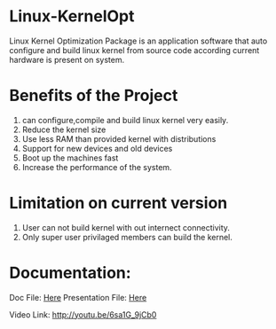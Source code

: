 Linux-KernelOpt
===============

Linux Kernel Optimization Package is an application software that auto configure and build linux kernel from source code according current hardware is present on system.

Benefits of the Project
=======================

1. can configure,compile and build linux kernel very easily.
2. Reduce the kernel size
3. Use less RAM than provided kernel with distributions
4. Support for new devices and old devices
5. Boot up the machines fast
6. Increase the performance of the system.

Limitation on current version
============================
1. User can not build kernel with out internect connectivity.
2. Only super user privilaged members can build the kernel.

Documentation:
==============
Doc File: <a href="/doc/Linux_Kernel_Optimization.pdf" alt="doc file">Here</a>
Presentation File: <a href="/doc/KernelOpt_Presen.otp" alt="Presentation file">Here</a>

Video Link: http://youtu.be/6sa1G_9jCb0
